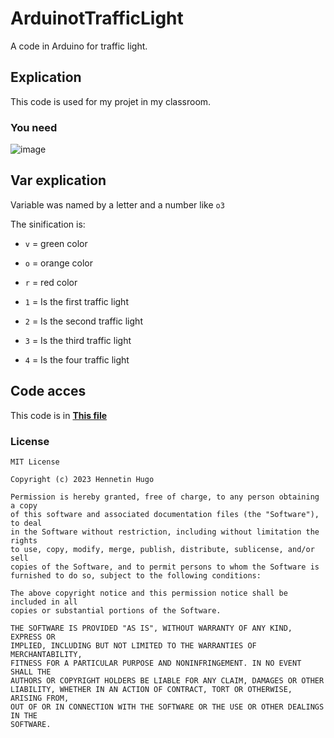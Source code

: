 # ArduinotTrafficLight
A code in Arduino for traffic light.

## Explication
This code is used for my projet in my classroom.

### You need
![image](https://user-images.githubusercontent.com/81523999/226837699-c7eed55c-587b-414c-b5c4-b323bb2652d0.png)


## Var explication
Variable was named by a letter and a number like ``o3``

The sinification is:
- ``v`` = green color
- ``o`` = orange color
- ``r`` = red color


- ``1`` = Is the first traffic light
- ``2`` = Is the second traffic light
- ``3`` = Is the third traffic light
- ``4`` = Is the four traffic light

## Code acces
This code is in **[This file](https://github.com/Zerbaib/ArduinoTrafficLight/blob/main/main/main.ino)**

### License
```
MIT License

Copyright (c) 2023 Hennetin Hugo

Permission is hereby granted, free of charge, to any person obtaining a copy
of this software and associated documentation files (the "Software"), to deal
in the Software without restriction, including without limitation the rights
to use, copy, modify, merge, publish, distribute, sublicense, and/or sell
copies of the Software, and to permit persons to whom the Software is
furnished to do so, subject to the following conditions:

The above copyright notice and this permission notice shall be included in all
copies or substantial portions of the Software.

THE SOFTWARE IS PROVIDED "AS IS", WITHOUT WARRANTY OF ANY KIND, EXPRESS OR
IMPLIED, INCLUDING BUT NOT LIMITED TO THE WARRANTIES OF MERCHANTABILITY,
FITNESS FOR A PARTICULAR PURPOSE AND NONINFRINGEMENT. IN NO EVENT SHALL THE
AUTHORS OR COPYRIGHT HOLDERS BE LIABLE FOR ANY CLAIM, DAMAGES OR OTHER
LIABILITY, WHETHER IN AN ACTION OF CONTRACT, TORT OR OTHERWISE, ARISING FROM,
OUT OF OR IN CONNECTION WITH THE SOFTWARE OR THE USE OR OTHER DEALINGS IN THE
SOFTWARE.

```
